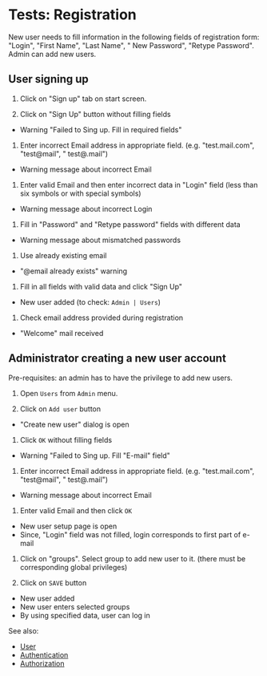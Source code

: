 <!-- TITLE: Tests: Registration -->
<!-- SUBTITLE: -->

# Tests: Registration

New user needs to fill information in the following fields of registration form: "Login", "First Name", "Last Name", "
New Password", "Retype Password". Admin can add new users.

## User signing up

1. Click on "Sign up" tab on start screen.

1. Click on "Sign Up" button without filling fields

* Warning "Failed to Sing up. Fill in required fields"

1. Enter incorrect Email address in appropriate field. (e.g. "test.mail.com", "test@mail", "
   test@.mail")

* Warning message about incorrect Email

1. Enter valid Email and then enter incorrect data in "Login" field (less than six symbols or with special symbols)

* Warning message about incorrect Login

1. Fill in "Password" and "Retype password" fields with different data

* Warning message about mismatched passwords

1. Use already existing email

* "@email already exists" warning

1. Fill in all fields with valid data and click "Sign Up"

* New user added (to check: ```Admin | Users```)

1. Check email address provided during registration

* "Welcome" mail received

## Administrator creating a new user account

Pre-requisites: an admin has to have the privilege to add new users.

1. Open ```Users``` from ```Admin``` menu.

1. Click on ```Add user``` button

* "Create new user" dialog is open

1. Click ```OK``` without filling fields

* Warning "Failed to Sing up. Fill "E-mail" field"

1. Enter incorrect Email address in appropriate field. (e.g. "test.mail.com", "test@mail", "
   test@.mail")

* Warning message about incorrect Email

1. Enter valid Email and then click ```OK```

* New user setup page is open
* Since, "Login" field was not filled, login corresponds to first part of e-mail

1. Click on "groups". Select group to add new user to it. (there must be corresponding global privileges)

1. Click on ```SAVE``` button

* New user added
* New user enters selected groups
* By using specified data, user can log in

See also:

* [User](../govern/user.md)
* [Authentication](../govern/authentication.md)
* [Authorization](../govern/authorization.md)
